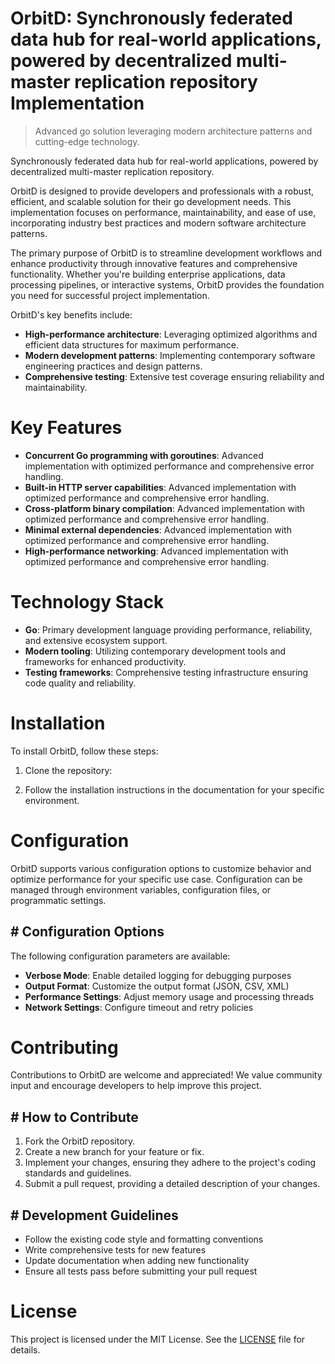 <!-- fallback_OrbitD_20250803023922_50587 -->

# OrbitD: Synchronously federated data hub for real-world applications, powered by decentralized multi-master replication repository Implementation
> Advanced go solution leveraging modern architecture patterns and cutting-edge technology.

Synchronously federated data hub for real-world applications, powered by decentralized multi-master replication repository.

OrbitD is designed to provide developers and professionals with a robust, efficient, and scalable solution for their go development needs. This implementation focuses on performance, maintainability, and ease of use, incorporating industry best practices and modern software architecture patterns.

The primary purpose of OrbitD is to streamline development workflows and enhance productivity through innovative features and comprehensive functionality. Whether you're building enterprise applications, data processing pipelines, or interactive systems, OrbitD provides the foundation you need for successful project implementation.

OrbitD's key benefits include:

* **High-performance architecture**: Leveraging optimized algorithms and efficient data structures for maximum performance.
* **Modern development patterns**: Implementing contemporary software engineering practices and design patterns.
* **Comprehensive testing**: Extensive test coverage ensuring reliability and maintainability.

# Key Features

* **Concurrent Go programming with goroutines**: Advanced implementation with optimized performance and comprehensive error handling.
* **Built-in HTTP server capabilities**: Advanced implementation with optimized performance and comprehensive error handling.
* **Cross-platform binary compilation**: Advanced implementation with optimized performance and comprehensive error handling.
* **Minimal external dependencies**: Advanced implementation with optimized performance and comprehensive error handling.
* **High-performance networking**: Advanced implementation with optimized performance and comprehensive error handling.

# Technology Stack

* **Go**: Primary development language providing performance, reliability, and extensive ecosystem support.
* **Modern tooling**: Utilizing contemporary development tools and frameworks for enhanced productivity.
* **Testing frameworks**: Comprehensive testing infrastructure ensuring code quality and reliability.

# Installation

To install OrbitD, follow these steps:

1. Clone the repository:


2. Follow the installation instructions in the documentation for your specific environment.

# Configuration

OrbitD supports various configuration options to customize behavior and optimize performance for your specific use case. Configuration can be managed through environment variables, configuration files, or programmatic settings.

## # Configuration Options

The following configuration parameters are available:

* **Verbose Mode**: Enable detailed logging for debugging purposes
* **Output Format**: Customize the output format (JSON, CSV, XML)
* **Performance Settings**: Adjust memory usage and processing threads
* **Network Settings**: Configure timeout and retry policies

# Contributing

Contributions to OrbitD are welcome and appreciated! We value community input and encourage developers to help improve this project.

## # How to Contribute

1. Fork the OrbitD repository.
2. Create a new branch for your feature or fix.
3. Implement your changes, ensuring they adhere to the project's coding standards and guidelines.
4. Submit a pull request, providing a detailed description of your changes.

## # Development Guidelines

* Follow the existing code style and formatting conventions
* Write comprehensive tests for new features
* Update documentation when adding new functionality
* Ensure all tests pass before submitting your pull request

# License

This project is licensed under the MIT License. See the [LICENSE](https://github.com/gary111868/OrbitD/blob/main/LICENSE) file for details.
